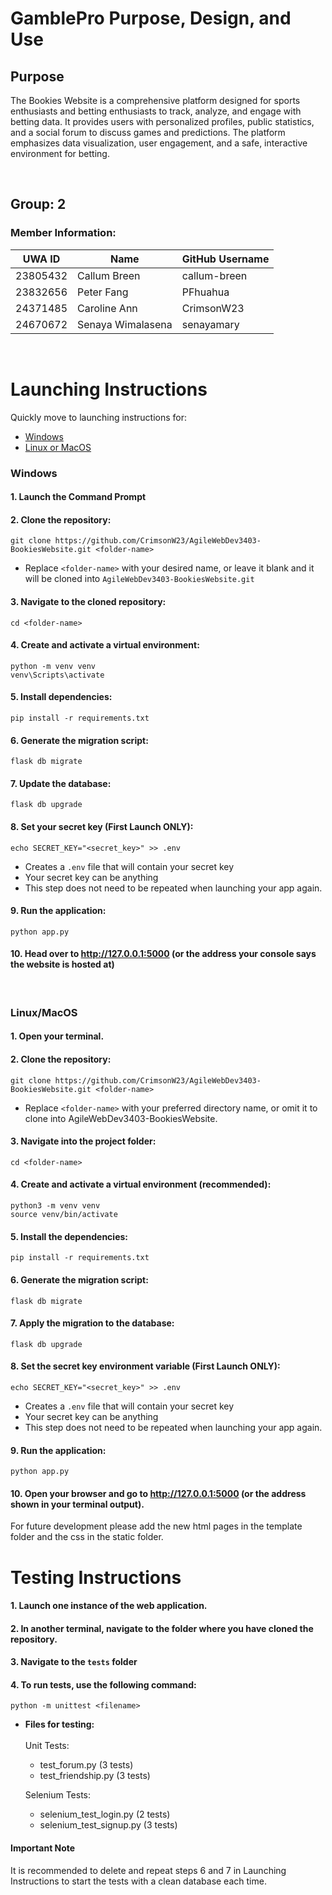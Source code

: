 # GamblePro Purpose, Design, and Use

## Purpose
The Bookies Website is a comprehensive platform designed for sports enthusiasts and betting enthusiasts to track, analyze, and engage with betting data. It provides users with personalized profiles, public statistics, and a social forum to discuss games and predictions. The platform emphasizes data visualization, user engagement, and a safe, interactive environment for betting.
 
<br>

## Group: 2
### Member Information:
| UWA ID  | Name             | GitHub Username |
|---------|------------------|-----------------|
|23805432 |Callum Breen      |callum-breen     |
|23832656 |Peter Fang        |PFhuahua         |
|24371485 |Caroline Ann      |CrimsonW23       |
|24670672 |Senaya Wimalasena |senayamary       |
<br>

# Launching Instructions
Quickly move to launching instructions for:
- [Windows](#windows)
- [Linux or MacOS](#linuxmacos)

### Windows<br>
#### 1. Launch the Command Prompt<br>

#### 2. Clone the repository:
    git clone https://github.com/CrimsonW23/AgileWebDev3403-BookiesWebsite.git <folder-name>
   - Replace `<folder-name>` with your desired name, or leave it blank and it will be cloned into `AgileWebDev3403-BookiesWebsite.git`<br>
   
#### 3. Navigate to the cloned repository:
    cd <folder-name>
   
#### 4. Create and activate a virtual environment:
    python -m venv venv
    venv\Scripts\activate
  
#### 5. Install dependencies:
    pip install -r requirements.txt

#### 6. Generate the migration script:
    flask db migrate

#### 7. Update the database:
    flask db upgrade

#### 8. Set your secret key (First Launch ONLY):
    echo SECRET_KEY="<secret_key>" >> .env
   - Creates a `.env` file that will contain your secret key
   - Your secret key can be anything
   - This step does not need to be repeated when launching your app again.<br>
   
#### 9. Run the application:
    python app.py

#### 10. Head over to http://127.0.0.1:5000 (or the address your console says the website is hosted at)<br>

<br>

### Linux/MacOS
#### 1. Open your terminal.

#### 2. Clone the repository:
    git clone https://github.com/CrimsonW23/AgileWebDev3403-BookiesWebsite.git <folder-name>
   - Replace `<folder-name>` with your preferred directory name, or omit it to clone into AgileWebDev3403-BookiesWebsite.

#### 3. Navigate into the project folder:<br>
    cd <folder-name>
   
#### 4. Create and activate a virtual environment (recommended):<br>
    python3 -m venv venv
    source venv/bin/activate
   
#### 5. Install the dependencies:<br>
    pip install -r requirements.txt
   
#### 6. Generate the migration script:<br>
    flask db migrate
   
#### 7. Apply the migration to the database:<br>
    flask db upgrade
   
#### 8. Set the secret key environment variable (First Launch ONLY):
    echo SECRET_KEY="<secret_key>" >> .env
   - Creates a `.env` file that will contain your secret key
   - Your secret key can be anything
   - This step does not need to be repeated when launching your app again.<br>

#### 9. Run the application:<br>
    python app.py

#### 10. Open your browser and go to http://127.0.0.1:5000 (or the address shown in your terminal output).<br>

For future development please add the new html pages in the template folder and the css in the static folder.
<br>

# Testing Instructions
#### 1. Launch one instance of the web application.

#### 2. In another terminal, navigate to the folder where you have cloned the repository.

#### 3. Navigate to the `tests` folder

#### 4. To run tests, use the following command:
    python -m unittest <filename>
- **Files for testing:**<br><br>
     Unit Tests:
     - test_forum.py (3 tests)
     - test_friendship.py (3 tests)<br>
     
     Selenium Tests:
     - selenium_test_login.py (2 tests)
     - selenium_test_signup.py (3 tests)
 
#### Important Note
It is recommended to delete and repeat steps 6 and 7 in Launching Instructions to start the tests with a clean database each time.
<br>
